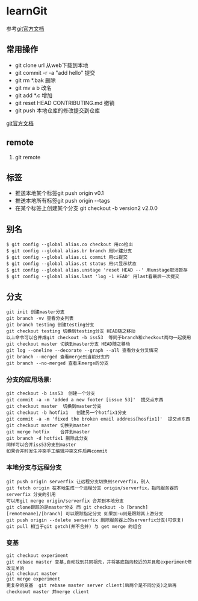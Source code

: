 # learnGit

 参考[git官方文档](https://git-scm.com/book/zh/v2)  

## 常用操作
* git clone url 从web下载到本地
* git commit -r -a "add hello" 提交
* git rm *.bak 删除
* git mv a b 改名
* git add *.c 增加
* git reset HEAD CONTRIBUTING.md 撤销
* git push 本地仓库的修改提交到仓库

 [git官方文档](https://git-scm.com/book/zh/v2)

## remote
 1. git remote

## 标签
 * 推送本地某个标签git push origin v0.1
 * 推送本地所有标签git push origin --tags
 * 在某个标签上创建某个分支 git checkout -b version2 v2.0.0  

## 别名  

	$ git config --global alias.co checkout 用co检出  
	$ git config --global alias.br branch 用br建分支  
	$ git config --global alias.ci commit 用ci提交  
	$ git config --global alias.st status 用st显示状态  
	$ git config --global alias.unstage 'reset HEAD --' 用unstage取消暂存  
	$ git config --global alias.last 'log -1 HEAD' 用last看最后一次提交  

## 分支
	git init 创建master分支
	git branch -vv 查看分支列表  
	git branch testing 创建testing分支
	git checkout testing 切换到testing分支 HEAD随之移动
	以上命令可以合并成git checkout -b iss53	等同于branch和checkout两句一起使用
	git checkout master 切换到master分支 HEAD随之移动
	git log --oneline --decorate --graph --all 查看分支分叉情况
	git branch --merged 查看merge到当前分支的  
	git branch --no-merged 查看未merge的分支  

### 分支的应用场景:    
	git checkout -b iss53  创建一个分支  
	git commit -a -m 'added a new footer [issue 53]'  提交点东西  
	git checkout master  切换到master分支  
	git checkout -b hotfix1   创建另一个hotfix1分支  
	git commit -a -m 'fixed the broken email address[hosfix1]'  提交点东西  
	git checkout master 切换到master   
	git merge hotfix	合并到master   
	git branch -d hotfix1 删除此分支  
	同样可以合并iss53分支到master  
	如果合并时发生冲突手工编辑冲突文件后再commit  
### 本地分支与远程分支
	git push origin serverfix 让远程分支切换到serverfix，别人
	git fetch origin 在本地生成一个远程分支 origin/serverfix，指向服务器的serverfix 分支的引用  
	可以用git merge origin/serverfix 合并到本地分支
	git clone跟踪的是master分支 而 git checkout -b [branch] [remotename]/[branch] 可以跟踪指定分支 如果加-u则是跟踪其上游分支
	git push origin --delete serverfix 删除服务器上的serverfix分支(可恢复)
	git pull 相当于git getch(并不合并) 与 get merge 的组合

### 变基
	git checkout experiment  
	git rebase master 变基,自动找到共同祖先，并将基底指向较近的并且和experiment修改无关的  
	git checkout master   
	git merge experiment  
	更复杂的变基	git rebase master server client(后两个是不同分支)之后再checkoout master 并merge client
